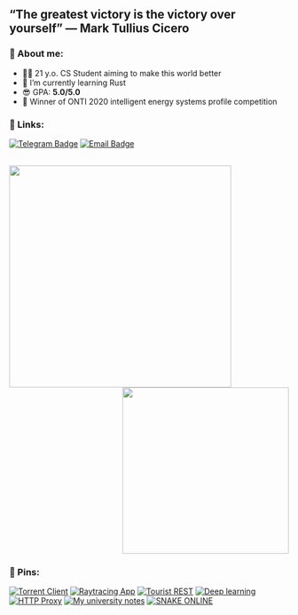 ## “The greatest victory is the victory over yourself” — Mark Tullius Cicero

### 🤠 About me:

- 👨‍💻 21 y.o. CS Student aiming to make this world better
- 🌱 I’m currently learning Rust
- 😎 GPA: **5.0/5.0**
- 🏅 Winner of ONTI 2020 intelligent energy systems profile competition

### 🐸 Links:

[![Telegram Badge](https://img.shields.io/badge/-Telegram-0088cc?style=for-the-badge&logo=appveyor&logo=Telegram&logoColor=white&color=blue)](https://t.me/aiwannafly)
[![Email Badge](https://img.shields.io/badge/-Email-0088cc?style=for-the-badge&logo=appveyor&logo=Gmail&logoColor=white&color=red)](mailto:a.ivanov15@g.nsu.ru)

<br>

<a href="https://github.com/anuraghazra/github-readme-stats">
  <img align="left" width="400" src="https://github-readme-stats.vercel.app/api?username=aiwannafly&show_icons=true&cache_seconds=1800" />
</a>

<a href="https://github.com/anuraghazra/github-readme-stats">
  <img align="right" width="300" src="https://github-readme-stats.vercel.app/api/top-langs/?username=aiwannafly&show_icons=true&layout=compact" />
</a>

<br clear="all" />


### 🦖 Pins:
[![Torrent Client](https://github-readme-stats.vercel.app/api/pin/?username=aiwannafly&repo=torrent-client&cache_seconds=2000)](https://github.com/aiwannafly/torrent-client)
[![Raytracing App](https://github-readme-stats.vercel.app/api/pin/?username=aiwannafly&repo=raytracing-app&cache_seconds=2000)](https://github.com/aiwannafly/raytracing-app)
[![Tourist REST](https://github-readme-stats.vercel.app/api/pin/?username=aiwannafly&repo=tourist-rest-service&cache_seconds=2000)](https://github.com/aiwannafly/tourist-rest-service)
[![Deep learning](https://github-readme-stats.vercel.app/api/pin/?username=aiwannafly&repo=neural_networks_tasks&cache_seconds=2000)](https://github.com/aiwannafly/neural_networks_tasks)
[![HTTP Proxy](https://github-readme-stats.vercel.app/api/pin/?username=aiwannafly&repo=http_proxy&cache_seconds=2000)](https://github.com/aiwannafly/http_proxy)
[![My university notes](https://github-readme-stats.vercel.app/api/pin/?username=aiwannafly&repo=fit&cache_seconds=2000)](https://github.com/aiwannafly/fit)
[![SNAKE ONLINE](https://github-readme-stats.vercel.app/api/pin/?username=aiwannafly&repo=snake_online&cache_seconds=2000)](https://github.com/aiwannafly/snake_online)
